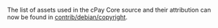 The list of assets used in the cPay Core source and their attribution can now be found in [contrib/debian/copyright](../contrib/debian/copyright).
